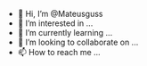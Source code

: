 - 👋 Hi, I’m @Mateusguss
- 👀 I’m interested in ...
- 🌱 I’m currently learning ...
- 💞️ I’m looking to collaborate on ...
- 📫 How to reach me ...

<!---
Mateusguss/Mateusguss is a ✨ special ✨ repository because its `README.md` (this file) appears on your GitHub profile.
You can click the Preview link to take a look at your changes.
--->
